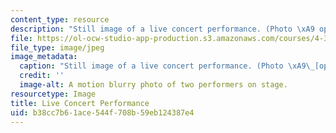 ```yaml
---
content_type: resource
description: "Still image of a live concert performance. (Photo \xA9 openphoto.net.)"
file: https://ol-ocw-studio-app-production.s3.amazonaws.com/courses/4-351-introduction-to-video-spring-2004/b38cc7b61ace544f708b59eb124387e4_4-351s04.jpg
file_type: image/jpeg
image_metadata:
  caption: "Still image of a live concert performance. (Photo \xA9\_[openphoto.net](http://openphoto.net).)"
  credit: ''
  image-alt: A motion blurry photo of two performers on stage.
resourcetype: Image
title: Live Concert Performance
uid: b38cc7b6-1ace-544f-708b-59eb124387e4
---
```

